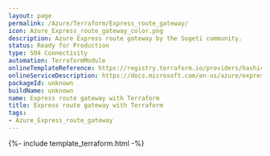 ```yaml
---
layout: page
permalink: /Azure/Terraform/Express_route_gateway/
icon: Azure_Express_route_gateway_color.png 
description: Azure Express route gateway by the Sogeti community.
status: Ready for Production
type: S04 Connectivity
automation: TerraformModule
onlineTemplateReference: https://registry.terraform.io/providers/hashicorp/azurerm/latest/docs/resources/express_route_gateway
onlineServiceDescription: https://docs.microsoft.com/en-us/azure/expressroute/expressroute-about-virtual-network-gateways
packageId: unknown
buildName: unknown
name: Express route gateway with Terraform
title: Express route gateway with Terraform
tags:
- Azure_Express_route_gateway
---
```


{%- include template_terraform.html -%}

